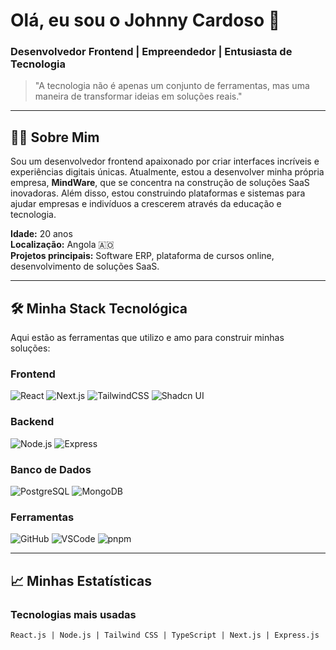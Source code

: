 # Olá, eu sou o Johnny Cardoso 👋

### Desenvolvedor Frontend | Empreendedor | Entusiasta de Tecnologia

> "A tecnologia não é apenas um conjunto de ferramentas, mas uma maneira de transformar ideias em soluções reais."

---

## 🧑‍💻 **Sobre Mim**

Sou um desenvolvedor frontend apaixonado por criar interfaces incríveis e experiências digitais únicas. Atualmente, estou a desenvolver minha própria empresa, **MindWare**, que se concentra na construção de soluções SaaS inovadoras. Além disso, estou construindo plataformas e sistemas para ajudar empresas e indivíduos a crescerem através da educação e tecnologia.

**Idade:** 20 anos  
**Localização:** Angola 🇦🇴  
**Projetos principais:** Software ERP, plataforma de cursos online, desenvolvimento de soluções SaaS.

---

## 🛠️ **Minha Stack Tecnológica**

Aqui estão as ferramentas que utilizo e amo para construir minhas soluções:

### **Frontend**
![React](https://img.shields.io/badge/React-61DAFB?style=for-the-badge&logo=react&logoColor=white) ![Next.js](https://img.shields.io/badge/Next.js-000000?style=for-the-badge&logo=next.js&logoColor=white) ![TailwindCSS](https://img.shields.io/badge/Tailwind%20CSS-38B2AC?style=for-the-badge&logo=tailwind-css&logoColor=white) ![Shadcn UI](https://img.shields.io/badge/Shadcn%20UI-2B6CB0?style=for-the-badge&logo=react&logoColor=white)

### **Backend**
![Node.js](https://img.shields.io/badge/Node.js-339933?style=for-the-badge&logo=node.js&logoColor=white) ![Express](https://img.shields.io/badge/Express-000000?style=for-the-badge&logo=express&logoColor=white)

### **Banco de Dados**
![PostgreSQL](https://img.shields.io/badge/PostgreSQL-4169E1?style=for-the-badge&logo=postgresql&logoColor=white) ![MongoDB](https://img.shields.io/badge/MongoDB-47A248?style=for-the-badge&logo=mongodb&logoColor=white)

### **Ferramentas**
![GitHub](https://img.shields.io/badge/GitHub-181717?style=for-the-badge&logo=github&logoColor=white) ![VSCode](https://img.shields.io/badge/VS%20Code-0078d4?style=for-the-badge&logo=visualstudiocode&logoColor=white) ![pnpm](https://img.shields.io/badge/pnpm-f0f0f0?style=for-the-badge&logo=pnpm&logoColor=black)

---

## 📈 **Minhas Estatísticas**

### **Tecnologias mais usadas**

```plaintext
React.js | Node.js | Tailwind CSS | TypeScript | Next.js | Express.js

